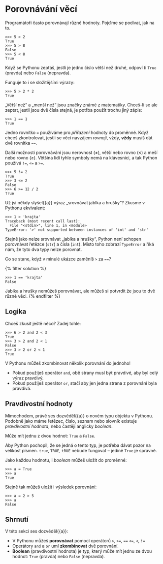 # Porovnávání věcí

Programátoři často porovnávají různé hodnoty. Pojďme se podívat, jak na to.

``` pycon
>>> 5 > 2
True
>>> 5 > 8
False
>>> 5 < 8
True
```

Když se Pythonu zeptáš, jestli je jedno číslo větší než druhé, odpoví ti
`True` (pravda) nebo `False` (nepravda).

Funguje to i se složitějšími výrazy:

``` pycon
>>> 5 > 2 * 2
True
```

„Větší než“ a „menší než“ jsou značky známé z matematiky.
Chceš-li se ale zeptat, jestli jsou dvě čísla stejná, je potřba použít
trochu jiný zápis:

``` pycon
>>> 1 == 1
True
```

Jedno rovnítko `=` používáme pro *přiřazení* hodnoty do proměnné.
Když chceš zkontrolovat, jestli se věci navzájem *rovnají*, vždy, **vždy**
musíš dát dvě rovnítka `==`.

Další možnosti porovnávání jsou nerovnost (≠), větší nebo rovno (≤)
a meší nebo rovno (≥).
Většina lidí tyhle symboly nemá na klávesnici, a tak Python používá `!=`, `<=`
a `>=`.

``` pycon
>>> 5 != 2
True
>>> 3 <= 2
False
>>> 6 >= 12 / 2
True
```

Už jsi někdy slyšel{{a}} výraz „srovnávat jablka a hrušky“? Zkusme v Pythonu ekvivalent:

``` pycon
>>> 1 > 'krajta'
Traceback (most recent call last):
  File "<stdin>", line 1, in <module>
TypeError: '>' not supported between instances of 'int' and 'str'
```

Stejně jako nelze srovnávat „jablka a hrušky“,
Python není schopen porovnávat řetězce (`str`) a čísla (`int`).
Místo toho zobrazí `TypeError` a říká nám, že tyto dva typy nelze porovnat.

Co se stane, když v minulé ukázce zaměníš `>` za `==`?

{% filter solution %}
```pycon
>>> 1 == 'krajta'
False
```

Jablka a hrušky nemůžeš porovnávat, ale můžeš si potvrdit že jsou to dvě různé
věci.
{% endfilter %}


## Logika

Chceš zkusit ještě něco? Zadej tohle:

``` pycon
>>> 6 > 2 and 2 < 3
True
>>> 3 > 2 and 2 < 1
False
>>> 3 > 2 or 2 < 1
True
```

V Pythonu můžeš zkombinovat několik porovnání do jednoho!

*   Pokud použiješ operátor `and`, obě strany musí být pravdivé, aby byl celý výraz pravdivý.
*   Pokud použiješ operátor `or`, stačí aby jen jedna strana z porovnání byla pravdivá.


## Pravdivostní hodnoty

Mimochodem, právě ses dozvěděl{{a}} o novém typu objektu v Pythonu.
Podobně jako máme řetězec, číslo, seznam nebo slovník existuje
*pravdivostní hodnota*, nebo častěji anglicky *boolean*.

Může mít jednu z dvou hodnot: `True` a `False`.

Aby Python pochopil, že se jedná o tento typ,
je potřeba dávat pozor na velikost písmen.
`true`, `TRUE`, `tRUE` nebude fungovat – jedině `True` je správně.

Jako každou hodnotu, i *boolean* můžeš uložit do proměnné:

``` pycon
>>> a = True
>>> a
True
```

Stejně tak můžeš uložit i výsledek porovnání:

```
>>> a = 2 > 5
>>> a
False
```


## Shrnutí

V této sekci ses dozvěděl{{a}}:

*   V Pythonu můžeš **porovnávat** pomocí operátorů `>`, `>=`, `==` `<=`, `<`, `!=`
*   Operátory `and` a `or` umí **zkombinovat** dvě porovnání.
*   **Boolean** (pravdivostní hodnota) je typ, který může mít jednu ze dvou
    hodnot: `True` (pravda) nebo `False` (nepravda).
